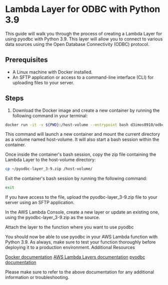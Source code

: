 # Lambda Layer for ODBC with Python 3.9

This guide will walk you through the process of creating a Lambda Layer for using pyodbc with Python 3.9. This layer will allow you to connect to various data sources using the Open Database Connectivity (ODBC) protocol.

## Prerequisites
- A Linux machine with Docker installed.
- An SFTP application or access to a command-line interface (CLI) for uploading files to your server.

## Steps

1. Download the Docker image and create a new container by running the following command in your terminal:
```bash
docker run -it -v ${PWD}:/host-volume --entrypoint bash d3imos8910/odbc-lambda:python3.9
```

This command will launch a new container and mount the current directory as a volume named host-volume. It will also start a bash session within the container.

Once inside the container's bash session, copy the zip file containing the Lambda Layer to the host-volume directory:
``` bash
cp ~/pyodbc-layer_3-9.zip /host-volume/
```
Exit the container's bash session by running the following command:
``` bash
exit
```
If you have access to the file, upload the pyodbc-layer_3-9.zip file to your server using an SFTP application.

In the AWS Lambda Console, create a new layer or update an existing one, using the pyodbc-layer_3-9.zip as the source.

Attach the layer to the function where you want to use pyodbc

You should now be able to use pyodbc in your AWS Lambda function with Python 3.9. As always, make sure to test your function thoroughly before deploying it to a production environment.
Additional Resources

[Docker documentation](https://docs.docker.com/)
[AWS Lambda Layers documentation](https://docs.aws.amazon.com/lambda/latest/dg/configuration-layers.html)
[pyodbc documentation](https://github.com/mkleehammer/pyodbc/wiki)

Please make sure to refer to the above documentation for any additional information or troubleshooting.
